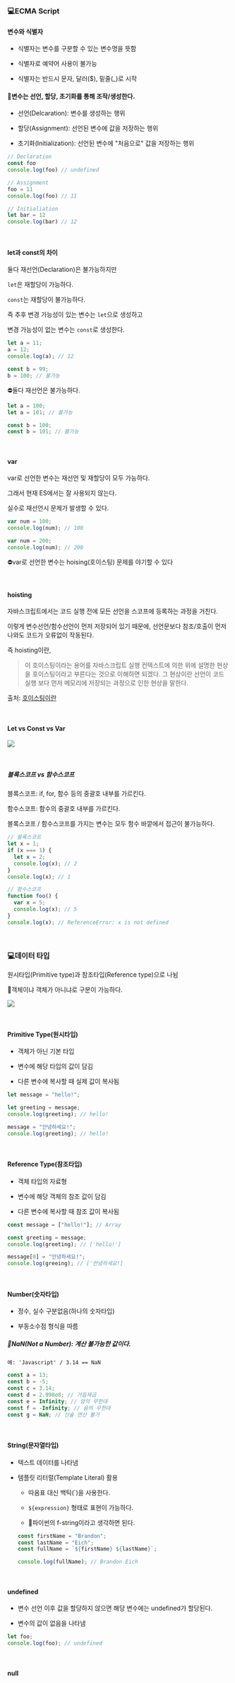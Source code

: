 ### 💻ECMA Script

#### 변수와 식별자

- 식별자는 변수를 구분할 수 있는 변수명을 뜻함

- 식별자로 예약어 사용이 불가능

- 식별자는 반드시 문자, 달러($), 밑줄(\_)로 시작

#### 🌟변수는 선언, 할당, 초기화를 통해 조작/생성한다.

- 선언(Delcaration): 변수를 생성하는 행위

- 할당(Assignment): 선언된 변수에 값을 저장하는 행위

- 초기화(Initialization): 선언된 변수에 "처음으로" 값을 저장하는 행위

```javascript
// Declaration
const foo
console.log(foo) // undefined

// Assignment
foo = 11
console.log(foo) // 11

// Initialiation
let bar = 12
console.log(bar) // 12
```

<br>

#### let과 const의 차이

둘다 재선언(Declaration)은 불가능하지만

`let`은 재할당이 가능하다.

`const`는 재할당이 불가능하다.

즉 추후 변경 가능성이 있는 변수는 `let`으로 생성하고

변경 가능성이 없는 변수는 `const`로 생성한다.

```javascript
let a = 11;
a = 12;
console.log(a); // 12

const b = 99;
b = 100; // 불가능
```

⛔둘다 재선언은 불가능하다.

```javascript
let a = 100;
let a = 101; // 불가능

const b = 100;
const b = 101; // 불가능
```

<br>

#### var

var로 선언한 변수는 재선언 및 재할당이 모두 가능하다.

그래서 현재 ES에서는 잘 사용되지 않는다.

실수로 재선언시 문제가 발생할 수 있다.

```javascript
var num = 100;
console.log(num); // 100

var num = 200;
console.log(num); // 200
```

⛔var로 선언한 변수는 hoising(호이스팅) 문제를 야기할 수 있다

<br>

#### hoisting

자바스크립트에서는 코드 실행 전에 모든 선언을 스코프에 등록하는 과정을 거친다.

이렇게 변수선언/함수선언이 먼저 저장되어 있기 때문에, 선언문보다 참조/호출이 먼저 나와도 코드가 오류없이 작동된다.

즉 hoisting이란,

> 이 호이스팅이라는 용어를 자바스크립트 실행 컨텍스트에 의한 위에 설명한 현상을 호이스팅이라고 부른다는 것으로 이해하면 되겠다. 그 현상이란 선언이 코드 실행 보다 먼저 메모리에 저장되는 과정으로 인한 현상을 말한다.

출처: [호이스팅이란](https://hanamon.kr/javascript-%ED%98%B8%EC%9D%B4%EC%8A%A4%ED%8C%85%EC%9D%B4%EB%9E%80-hoisting/)

<br>

#### Let vs Const vs Var

![](220916_Web.assets/a.png)

<br>

##### 블록스코프 vs 함수스코프

블록스코프: if, for, 함수 등의 중괄호 내부를 가르킨다.

함수스코프: 함수의 중괄호 내부를 가르킨다.

블록스코프 / 함수스코프를 가지는 변수는 모두 함수 바깥에서 접근이 불가능하다.

```javascript
// 블록스코프
let x = 1;
if (x === 1) {
  let x = 2;
  console.log(x); // 2
}
console.log(x); // 1

// 함수스코프
function foo() {
  var x = 5;
  console.log(x); // 5
}
console.log(x); // ReferenceError: x is not defined
```

<br>

### 💻데이터 타입

원시타입(Primitive type)과 참조타입(Reference type)으로 나뉨

🌟객체이냐 객체가 아니냐로 구분이 가능하다.

![](220916_Web.assets/datatype.png)

<br>

#### Primitive Type(원시타입)

- 객체가 아닌 기본 타입

- 변수에 해당 타입의 값이 담김

- 다른 변수에 복사할 때 실제 값이 복사됨

```javascript
let message = "hello!";

let greeting = message;
console.log(greeting); // hello!

message = "안녕하세요!";
console.log(greeting); // hello!
```

<br>

#### Reference Type(참조타입)

- 객체 타입의 자료형

- 변수에 해당 객체의 참조 값이 담김

- 다른 변수에 복사할 때 참조 값이 복사됨

```javascript
const message = ["hello!"]; // Array

const greeting = message;
console.log(greeting); // ['hello!']

message[0] = "안녕하세요!";
console.log(greeing); // ['안녕하세요!]
```

<br>

#### Number(숫자타입)

- 정수, 실수 구분없음(하나의 숫자타입)

- 부동소수점 형식을 따름

##### 🌟NaN(Not a Number): 계산 불가능한 값이다.

    예: 'Javascript' / 3.14 == NaN

```javascript
const a = 13;
const b = -5;
const c = 3.14;
const d = 2.998e8; // 거듭제곱
const e = Infinity; // 양의 무한대
const f = -Infinity; // 음의 무한대
const g = NaN; // 산술 연산 불가
```

<br>

#### String(문자열타입)

- 텍스트 데이터를 나타냄

- 템플릿 리터럴(Template Literal) 활용

  - 따옴표 대신 백틱(`)을 사용한다.

  - `${expression}` 형태로 표현이 가능하다.

  - 🍯파이썬의 f-string이라고 생각하면 된다.

  ```javascript
  const firstName = "Brandon";
  const lastName = "Eich";
  const fullName = `${firstName} ${lastName}`;

  console.log(fullName); // Brandon Eich
  ```

<br>

#### undefined

- 변수 선언 이후 값을 할당하지 않으면 해당 변수에는 undefined가 할당된다.

- 변수의 값이 없음을 나타냄

```javascript
let foo;
console.log(foo); // undefined
```

<br>

#### null
